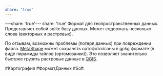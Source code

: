 ```yaml
---
share: "true"
---
```


---share: 'true'---
share: 'true'
Формат для геопространственных данных.
Представляет собой sqlite базу данных. Может содержать несколько слоев (векторных и растровых).

По отзывам, возможны проблемы (потеря данных) при повреждении файла.
[MetaShape](../../soft/MetaShape.md) может сохранять ортофотопланы в gpkg формате (в виде пирамиды тайлов (ортомозаики)). Это позволяет значительно быстрее грузить растровые данные в [QGIS](../../soft/QGIS/QGIS.md).

#Картография #ФорматДанных #Soft 